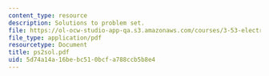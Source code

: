 ```yaml
---
content_type: resource
description: Solutions to problem set.
file: https://ol-ocw-studio-app-qa.s3.amazonaws.com/courses/3-53-electrochemical-processing-of-materials-spring-2001/5d74a14a16bebc510bcfa788ccb5b8e4_ps2sol.pdf
file_type: application/pdf
resourcetype: Document
title: ps2sol.pdf
uid: 5d74a14a-16be-bc51-0bcf-a788ccb5b8e4
---
```

